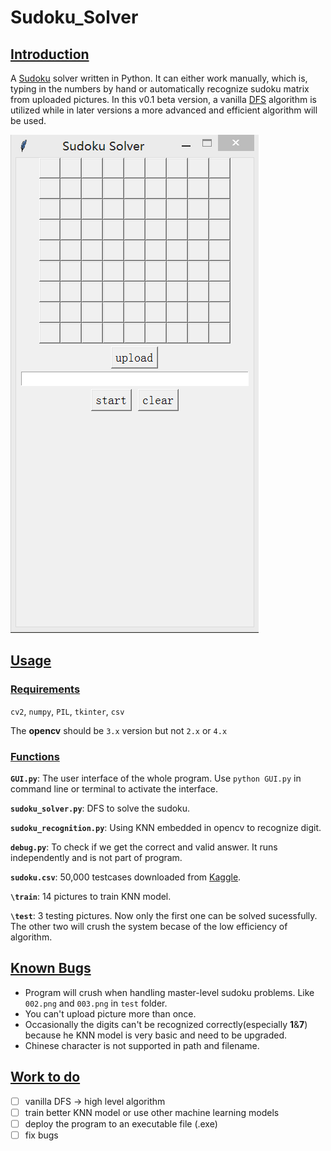 # Sudoku_Solver

## [Introduction](#readme)

A [Sudoku](https://en.wikipedia.org/wiki/Sudoku) solver written in Python. It can either work manually, which is, typing in the numbers by hand or automatically recognize sudoku matrix from uploaded pictures. In this v0.1 beta version, a vanilla [DFS](https://en.wikipedia.org/wiki/Depth-first_search) algorithm is utilized while in later versions a more advanced and efficient algorithm will be used.

![main page](https://github.com/guozhonghao1994/Sudoku_Solver/blob/master/1.PNG)

## [Usage](#readme)

### [Requirements](#Usage)

`cv2`, `numpy`, `PIL`, `tkinter`, `csv`

The **opencv** should be `3.x` version but not `2.x` or `4.x` 

### [Functions](#Usage)

**`GUI.py`**: The user interface of the whole program. Use `python GUI.py` in command line or terminal to activate the interface.

**`sudoku_solver.py`**: DFS to solve the sudoku.

**`sudoku_recognition.py`**: Using KNN embedded in opencv to recognize digit.

**`debug.py`**: To check if we get the correct and valid answer. It runs independently and is not part of program.

**`sudoku.csv`**: 50,000 testcases downloaded from [Kaggle](https://www.kaggle.com/bryanpark/sudoku). 

**`\train`**: 14 pictures to train KNN model.

**`\test`**: 3 testing pictures. Now only the first one can be solved sucessfully. The other two will crush the system becase of the low efficiency of algorithm.

## [Known Bugs](#readme)

- Program will crush when handling master-level sudoku problems. Like `002.png` and `003.png` in `test` folder.
- You can't upload picture more than once.
- Occasionally the digits can't be recognized correctly(especially __1__&__7__) because he KNN model is very basic and need to be upgraded.
- Chinese character is not supported in path and filename.

## [Work to do](#readme)

- [ ] vanilla DFS -> high level algorithm
- [ ] train better KNN model or use other machine learning models
- [ ] deploy the program to an executable file (.exe)
- [ ] fix bugs
